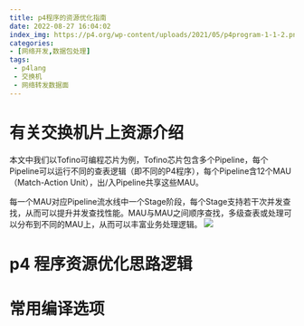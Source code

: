 ```yaml
---
title: p4程序的资源优化指南
date: 2022-08-27 16:04:02
index_img: https://p4.org/wp-content/uploads/2021/05/p4program-1-1-2.png
categories:
- [网络开发,数据包处理]
tags: 
 - p4lang
 - 交换机
 - 网络转发数据面
---
```

# 有关交换机片上资源介绍
本文中我们以Tofino可编程芯片为例，Tofino芯片包含多个Pipeline，每个Pipeline可以运行不同的查表逻辑（即不同的P4程序），每个Pipeline含12个MAU（Match-Action Unit），出/入Pipeline共享这些MAU。

每一个MAU对应Pipeline流水线中一个Stage阶段，每个Stage支持若干次并发查找，从而可以提升并发查找性能。MAU与MAU之间顺序查找，多级查表或处理可以分布到不同的MAU上，从而可以丰富业务处理逻辑。
![](https://asterfusion.com/wp-content/uploads/2022/08/20210520-01.png)
# p4 程序资源优化思路逻辑

# 常用编译选项


